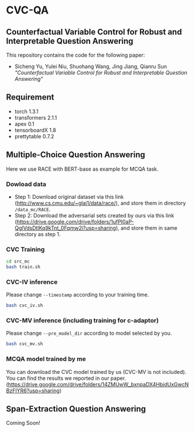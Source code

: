 # CVC-QA

## Counterfactual Variable Control for Robust and Interpretable Question Answering
This repository contains the code for the following paper:
* Sicheng Yu, Yulei Niu, Shuohang Wang, Jing Jiang, Qianru Sun *"Counterfactual Variable Control for Robust and Interpretable Question Answering"*

## Requirement
* torch 1.3.1
* transformers 2.1.1
* apex 0.1
* tensorboardX 1.8
* prettytable 0.7.2

## Multiple-Choice Question Answering
Here we use RACE with BERT-base as example for MCQA task.

### Dowload data
- Step 1: Download original dataset via this link (http://www.cs.cmu.edu/~glai1/data/race/), and store them in directory `/data_mc/RACE`.
- Step 2: Download the adversarial sets created by ours via this link (https://drive.google.com/drive/folders/1ufPl0aP-QglVdsDtlKq9kTnt_0Fqmw2i?usp=sharing), and store them in same directory as step 1.

### CVC Training
```sh
cd src_mc
bash train.sh
```

### CVC-IV inference
Please change `--timestamp` according to your training time.
```sh
bash cvc_iv.sh
```

### CVC-MV inference (including training for c-adaptor)
Please change `--pre_model_dir` according to model selected by you.
```sh
bash cvc_mv.sh
```
### MCQA model trained by me
You can download the CVC model trained by us (CVC-MV is not included). You can find the results we reported in our paper. (https://drive.google.com/drive/folders/14ZMUwW_bxnpaDX4HbjdUxGwcNBzFIYR6?usp=sharing) 

## Span-Extraction Question Answering
Coming Soon!
